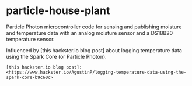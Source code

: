 # particle-house-plant
Particle Photon microcontroller code for sensing and publishing moisture and temperature data with an analog moisture sensor and a DS18B20 temperature sensor.

Influenced by [this hackster.io blog post] about logging temperature data using the Spark Core (or Particle Photon).


	[this hackster.io blog post]: <https://www.hackster.io/AgustinP/logging-temperature-data-using-the-spark-core-b9c60c>



